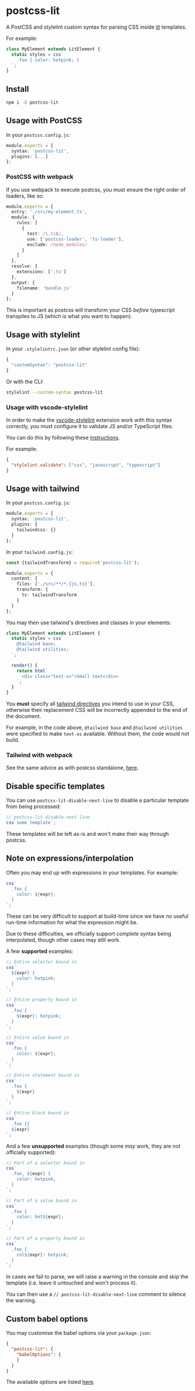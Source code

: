 # postcss-lit

A PostCSS and stylelint custom syntax for parsing CSS inside
[lit](https://lit.dev) templates.

For example:

```ts
class MyElement extends LitElement {
  static styles = css`
    .foo { color: hotpink; }
  `;
}
```

## Install

```sh
npm i -D postcss-lit
```

## Usage with PostCSS

In your `postcss.config.js`:

```ts
module.exports = {
  syntax: 'postcss-lit',
  plugins: [...]
};
```

### PostCSS with webpack

If you use webpack to execute postcss, you must ensure the right order of
loaders, like so:

```ts
module.exports = {
  entry: './src/my-element.ts',
  module: {
    rules: [
      {
        test: /\.ts$/,
        use: ['postcss-loader', 'ts-loader'],
        exclude: /node_modules/
      }
    ]
  },
  resolve: {
    extensions: ['.ts']
  },
  output: {
    filename: 'bundle.js'
  }
};
```

This is important as postcss will transform your CSS _before_ typescript
transpiles to JS (which is what you want to happen).

## Usage with stylelint

In your `.stylelintrc.json` (or other stylelint config file):

```ts
{
  "customSyntax": "postcss-lit"
}
```

Or with the CLI:

```sh
stylelint --custom-syntax postcss-lit
```

### Usage with vscode-stylelint

In order to make the
[vscode-stylelint](https://github.com/stylelint/vscode-stylelint)
extension work with this syntax correctly, you must configure it
to validate JS and/or TypeScript files.

You can do this by following these
[instructions](https://github.com/stylelint/vscode-stylelint#stylelintvalidate).

For example:

```json
{
  "stylelint.validate": ["css", "javascript", "typescript"]
}
```

## Usage with tailwind

In your `postcss.config.js`:

```ts
module.exports = {
  syntax: 'postcss-lit',
  plugins: {
    tailwindcss: {}
  }
};
```

In your `tailwind.config.js`:

```ts
const {tailwindTransform} = require('postcss-lit');

module.exports = {
  content: {
    files: ['./src/**/*.{js,ts}'],
    transform: {
      ts: tailwindTransform
    }
  }
};
```

You may then use tailwind's directives and classes in your elements:

```ts
class MyElement extends LitElement {
  static styles = css`
    @tailwind base;
    @tailwind utilities;
  `;

  render() {
    return html`
      <div class="text-xs">Small text</div>
    `;
  }
}
```

You **must** specify all
[tailwind directives](https://tailwindcss.com/docs/functions-and-directives)
you intend to use in your CSS, otherwise their replacement CSS will be
incorrectly appended to the end of the document.

For example, in the code above, `@tailwind base` and `@tailwind utilities`
were specified to make `text-xs` available. Without them, the code would not
build.

### Tailwind with webpack

See the same advice as with postcss standalone, [here](#postcss-with-webpack).

## Disable specific templates

You can use `postcss-lit-disable-next-line` to disable a particular template
from being processed:

```ts
// postcss-lit-disable-next-line
css`some template`;
```

These templates will be left as-is and won't make their way through postcss.

## Note on expressions/interpolation

Often you may end up with expressions in your templates. For example:

```ts
css`
  .foo {
    color: ${expr};
  }
`;
```

These can be very difficult to support at build-time since we have no useful
run-time information for what the expression might be.

Due to these difficulties, we officially support _complete_ syntax being
interpolated, though other cases may still work.

A few **supported** examples:

```ts
// Entire selector bound in
css`
  ${expr} {
    color: hotpink;
  }
`;

// Entire property bound in
css`
  .foo {
    ${expr}: hotpink;
  }
`;

// Entire value bound in
css`
  .foo {
    color: ${expr};
  }
`;

// Entire statement bound in
css`
  .foo {
    ${expr}
  }
`;

// Entire block bound in
css`
  .foo {}
  ${expr}
`;
```

And a few **unsupported** examples (though some _may_ work, they are not
officially supported):

```ts
// Part of a selector bound in
css`
  .foo, ${expr} {
    color: hotpink;
  }
`;

// Part of a value bound in
css`
  .foo {
    color: hot${expr};
  }
`;

// Part of a property bound in
css`
  .foo {
    col${expr}: hotpink;
  }
`;
```

In cases we fail to parse, we will raise a warning in the console and skip
the template (i.e. leave it untouched and won't process it).

You can then use a `// postcss-lit-disable-next-line` comment to silence the
warning.

## Custom babel options

You may customise the babel options via your `package.json`:

```json
{
  "postcss-lit": {
    "babelOptions": {
    }
  }
}
```

The available options are listed
[here](https://babeljs.io/docs/babel-parser#options).
